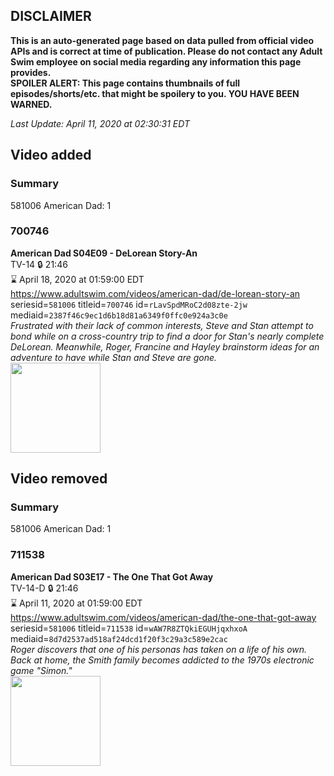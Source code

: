 ## DISCLAIMER
**This is an auto-generated page based on data pulled from official video APIs and is correct at time of publication. Please do not contact any Adult Swim employee on social media regarding any information this page provides.**  
**SPOILER ALERT: This page contains thumbnails of full episodes/shorts/etc. that might be spoilery to you. YOU HAVE BEEN WARNED.**  

_Last Update: April 11, 2020 at 02:30:31 EDT_
## Video added
### Summary
581006 American Dad: 1  
### 700746
**American Dad S04E09 - DeLorean Story-An**  
TV-14 🔒 21:46  
⌛ April 18, 2020 at 01:59:00 EDT  
https://www.adultswim.com/videos/american-dad/de-lorean-story-an  
seriesid=`581006` titleid=`700746` id=`rLavSpdMRoC2d08zte-2jw` mediaid=`2387f46c9ec1d6b18d81a6349f0ffc0e924a3c0e`  
_Frustrated with their lack of common interests, Steve and Stan attempt to bond while on a cross-country trip to find a door for Stan's nearly complete DeLorean. Meanwhile, Roger, Francine and Hayley brainstorm ideas for an adventure to have while Stan and Steve are gone._  
<a href="https://i.cdn.turner.com/adultswim/big/image-upload/thumbnails/thumb-2_image-152761988816116.jpg"><img src="https://i.cdn.turner.com/adultswim/big/image-upload/thumbnails/thumb-2_image-152761988816116.jpg" height="144px" /></a>
## Video removed
### Summary
581006 American Dad: 1  
### 711538
**American Dad S03E17 - The One That Got Away**  
TV-14-D 🔒 21:46  
⌛ April 11, 2020 at 01:59:00 EDT  
https://www.adultswim.com/videos/american-dad/the-one-that-got-away  
seriesid=`581006` titleid=`711538` id=`wAW7R8ZTQkiEGUHjqxhxoA` mediaid=`8d7d2537ad518af24dcd1f20f3c29a3c589e2cac`  
_Roger discovers that one of his personas has taken on a life of his own. Back at home, the Smith family becomes addicted to the 1970s electronic game "Simon."_  
<a href="https://i.cdn.turner.com/adultswim/big/image-upload/thumbnails/thumb-2_image-151994051438719.jpg"><img src="https://i.cdn.turner.com/adultswim/big/image-upload/thumbnails/thumb-2_image-151994051438719.jpg" height="144px" /></a>
